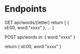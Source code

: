# Endpoints

GET api/words/{letter}
return
    [
        {   
            id:00,
            word:"xxxx"
        },
        ...
    ]


POST api/words
in:
    {
        word:"xxxx"
    }

return 
    {
        id:00,
        word:"xxxx"
    }